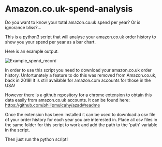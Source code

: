 # Amazon.co.uk-spend-analysis
Do you want to know your total amazon.co.uk spend per year? Or is ignorance bliss?...

This is a python3 script that will analyse your amazon.co.uk order history to show you your spend per year as a bar chart.

Here is an example output:

![Example_spend_record](https://user-images.githubusercontent.com/33846419/188415042-258674c9-a9f8-4411-a683-d961ee378b30.png)


In order to use this script you need to download your amazon.co.uk order history. 
Unfortunately a feature to do this was removed from Amazon.co.uk, back in 2018!
It is still available for amazon.com accounts for those in the USA!

However there is a github repository for a chrome extension to obtain this data easily from amazon.co.uk accounts.
It can be found here:  https://github.com/philipmulcahy/azad#readme

Once the extension has been installed it can be used to download a csv file of your order history for each year you are interested in. 
Place all csv files in the same folder for this script to work and add the path to the 'path' variable in the script. 

Then just run the python script!

